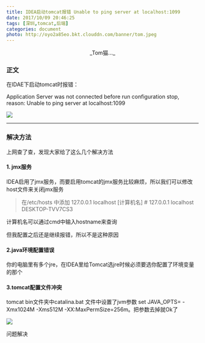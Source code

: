 ```yaml
---
title: IDEA启动tomcat报错 Unable to ping server at localhost:1099
date: 2017/10/09 20:46:25
tags: [深圳,tomcat,后端]
categories: document
photo: http://oyo2a85eo.bkt.clouddn.com/banner/tom.jpeg
---
```


<center>_Tom猫..._</center>
<!-- more -->

 <h3>正文</h3>

 在IDAE下启动tomcat时报错：

 Application Server was not connected before run configuration stop, reason: Unable to ping server at localhost:1099

 <img src="http://oyo2a85eo.bkt.clouddn.com//post/tomcat-error/tomcat_error.png" class="alignnone size-medium wp-image-81" />
 <hr />

 <h3>解决方法</h3>

 上网查了查，发现大家给了这么几个解决方法

 <h4>1. jmx服务</h4>

 IDEA启用了jmx服务，而要启用tomcat的jmx服务比较麻烦，所以我们可以修改host文件来关闭jmx服务

 <blockquote>
   在/etc/hosts 中添加 127.0.0.1 localhost [计算机名]
     #   127.0.0.1       localhost  DESKTOP-TVV7CS3
 </blockquote>

 计算机名可以通过cmd中输入hostname来查询

 但我配置之后还是继续报错，所以不是这种原因

 <h4>2.java环境配置错误</h4>

 你的电脑里有多个jre，在IDEA里给Tomcat选jre时候必须要选你配置了环境变量的那个

 <h4>3.tomcat配置文件冲突</h4>

 tomcat bin文件夹中catalina.bat 文件中设置了jvm参数 set JAVA_OPTS= -Xmx1024M -Xms512M -XX:MaxPermSize=256m。把参数去掉就Ok了

 <img src="http://oyo2a85eo.bkt.clouddn.com//post/tomcat-error/host.png" class="alignnone size-medium wp-image-83" />

 问题解决
